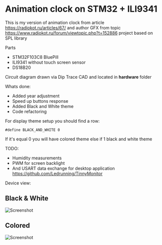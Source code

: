 # Animation clock on STM32 + ILI9341

This is my version of animation clock from article https://radiokot.ru/articles/67/
and author GFX from topic https://www.radiokot.ru/forum/viewtopic.php?t=152886
project based on SPL library

Parts
- STM32F103C8 BluePill
- ILI9341 without touch screen sensor
- DS18B20

Сircuit diagram drawn via Dip Trace CAD and located in **hardware** folder

Whats done:
- Added year adjustment 
- Speed up buttons response 
- Added Black and White theme
- Code refactoring 

For display theme setup you should find a row:

```#define BLACK_AND_WHITE 0```

If it's equal 0 you will have colored theme else if 1 black and white theme

TODO:
- Humidity measurements
- PWM for screen backlight
- And USART data exchange for desktop application https://github.com/Ledrunning/TinnyMonitor

Device view:  

## Black & White

![Screenshot](appearanceB_W.jpg)

## Colored

![Screenshot](appearance_colored.jpg)
